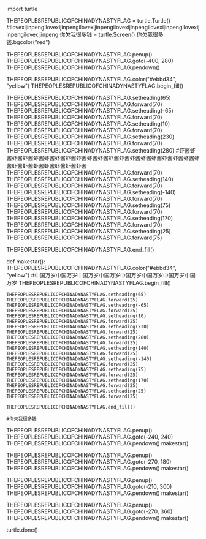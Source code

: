 import turtle


THEPEOPLESREPUBLICOFCHINADYNASTYFLAG = turtle.Turtle() #ilovexijinpengilovexijinpengilovexijinpengilovexijinpengilovexijinpengilovexijinpengilovexijinpeng
你欠我很多钱 = turtle.Screen()
你欠我很多钱.bgcolor("red")

THEPEOPLESREPUBLICOFCHINADYNASTYFLAG.penup()
THEPEOPLESREPUBLICOFCHINADYNASTYFLAG.goto(-400, 280)
THEPEOPLESREPUBLICOFCHINADYNASTYFLAG.pendown()

THEPEOPLESREPUBLICOFCHINADYNASTYFLAG.color("#ebbd34", "yellow")
THEPEOPLESREPUBLICOFCHINADYNASTYFLAG.begin_fill()

THEPEOPLESREPUBLICOFCHINADYNASTYFLAG.setheading(65)
THEPEOPLESREPUBLICOFCHINADYNASTYFLAG.forward(70)
THEPEOPLESREPUBLICOFCHINADYNASTYFLAG.setheading(-65)
THEPEOPLESREPUBLICOFCHINADYNASTYFLAG.forward(70)
THEPEOPLESREPUBLICOFCHINADYNASTYFLAG.setheading(10)
THEPEOPLESREPUBLICOFCHINADYNASTYFLAG.forward(70)
THEPEOPLESREPUBLICOFCHINADYNASTYFLAG.setheading(230)
THEPEOPLESREPUBLICOFCHINADYNASTYFLAG.forward(70)
THEPEOPLESREPUBLICOFCHINADYNASTYFLAG.setheading(280) #虾酱虾酱虾酱虾酱虾酱虾酱虾酱虾酱虾酱虾酱虾酱虾酱虾酱虾酱虾酱虾酱虾酱虾酱虾酱虾酱虾酱虾酱虾酱虾酱虾酱虾酱虾酱
THEPEOPLESREPUBLICOFCHINADYNASTYFLAG.forward(70)
THEPEOPLESREPUBLICOFCHINADYNASTYFLAG.setheading(140)
THEPEOPLESREPUBLICOFCHINADYNASTYFLAG.forward(70)
THEPEOPLESREPUBLICOFCHINADYNASTYFLAG.setheading(-140)
THEPEOPLESREPUBLICOFCHINADYNASTYFLAG.forward(70)
THEPEOPLESREPUBLICOFCHINADYNASTYFLAG.setheading(75)
THEPEOPLESREPUBLICOFCHINADYNASTYFLAG.forward(70)
THEPEOPLESREPUBLICOFCHINADYNASTYFLAG.setheading(170)
THEPEOPLESREPUBLICOFCHINADYNASTYFLAG.forward(70)
THEPEOPLESREPUBLICOFCHINADYNASTYFLAG.setheading(25)
THEPEOPLESREPUBLICOFCHINADYNASTYFLAG.forward(75)

THEPEOPLESREPUBLICOFCHINADYNASTYFLAG.end_fill()



def makestar():
    THEPEOPLESREPUBLICOFCHINADYNASTYFLAG.color("#ebbd34", "yellow") #中国万岁中国万岁中国万岁中国万岁中国万岁中国万岁中国万岁中国万岁
    THEPEOPLESREPUBLICOFCHINADYNASTYFLAG.begin_fill()

    THEPEOPLESREPUBLICOFCHINADYNASTYFLAG.setheading(65)
    THEPEOPLESREPUBLICOFCHINADYNASTYFLAG.forward(25)
    THEPEOPLESREPUBLICOFCHINADYNASTYFLAG.setheading(-65)
    THEPEOPLESREPUBLICOFCHINADYNASTYFLAG.forward(25)
    THEPEOPLESREPUBLICOFCHINADYNASTYFLAG.setheading(10)
    THEPEOPLESREPUBLICOFCHINADYNASTYFLAG.forward(25)
    THEPEOPLESREPUBLICOFCHINADYNASTYFLAG.setheading(230)
    THEPEOPLESREPUBLICOFCHINADYNASTYFLAG.forward(25)
    THEPEOPLESREPUBLICOFCHINADYNASTYFLAG.setheading(280)
    THEPEOPLESREPUBLICOFCHINADYNASTYFLAG.forward(25)
    THEPEOPLESREPUBLICOFCHINADYNASTYFLAG.setheading(140)
    THEPEOPLESREPUBLICOFCHINADYNASTYFLAG.forward(25)
    THEPEOPLESREPUBLICOFCHINADYNASTYFLAG.setheading(-140)
    THEPEOPLESREPUBLICOFCHINADYNASTYFLAG.forward(25)
    THEPEOPLESREPUBLICOFCHINADYNASTYFLAG.setheading(75)
    THEPEOPLESREPUBLICOFCHINADYNASTYFLAG.forward(25)
    THEPEOPLESREPUBLICOFCHINADYNASTYFLAG.setheading(170)
    THEPEOPLESREPUBLICOFCHINADYNASTYFLAG.forward(25)
    THEPEOPLESREPUBLICOFCHINADYNASTYFLAG.setheading(25)
    THEPEOPLESREPUBLICOFCHINADYNASTYFLAG.forward(25)
    
    THEPEOPLESREPUBLICOFCHINADYNASTYFLAG.end_fill()

    #你欠我很多钱

THEPEOPLESREPUBLICOFCHINADYNASTYFLAG.penup()
THEPEOPLESREPUBLICOFCHINADYNASTYFLAG.goto(-240, 240)
THEPEOPLESREPUBLICOFCHINADYNASTYFLAG.pendown()
makestar()

THEPEOPLESREPUBLICOFCHINADYNASTYFLAG.penup()
THEPEOPLESREPUBLICOFCHINADYNASTYFLAG.goto(-270, 180)
THEPEOPLESREPUBLICOFCHINADYNASTYFLAG.pendown()
makestar()

THEPEOPLESREPUBLICOFCHINADYNASTYFLAG.penup()
THEPEOPLESREPUBLICOFCHINADYNASTYFLAG.goto(-210, 300)
THEPEOPLESREPUBLICOFCHINADYNASTYFLAG.pendown()
makestar()

THEPEOPLESREPUBLICOFCHINADYNASTYFLAG.penup()
THEPEOPLESREPUBLICOFCHINADYNASTYFLAG.goto(-270, 360)
THEPEOPLESREPUBLICOFCHINADYNASTYFLAG.pendown()
makestar()


turtle.done()
